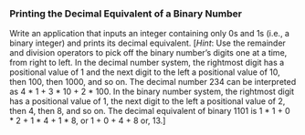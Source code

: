 ### Printing the Decimal Equivalent of a Binary Number

Write an application that inputs an integer containing only 0s and 1s (i.e., a binary integer) and prints its decimal equivalent. [_Hint_:
Use the remainder and division operators to pick off the binary number’s digits one at a time, from
right to left. In the decimal number system, the rightmost digit has a positional value of 1 and the
next digit to the left a positional value of 10, then 100, then 1000, and so on. The decimal number
234 can be interpreted as 4 * 1 + 3 * 10 + 2 * 100. In the binary number system, the rightmost digit
has a positional value of 1, the next digit to the left a positional value of 2, then 4, then 8, and so
on. The decimal equivalent of binary 1101 is 1 * 1 + 0 * 2 + 1 * 4 + 1 * 8, or 1 + 0 + 4 + 8 or, 13.]